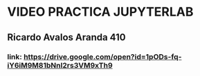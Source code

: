 # VIDEO PRACTICA JUPYTERLAB 
## Ricardo Avalos Aranda 410 
### link: https://drive.google.com/open?id=1pODs-fq-iY6iM9M81bNnI2rs3VM9xTh9
